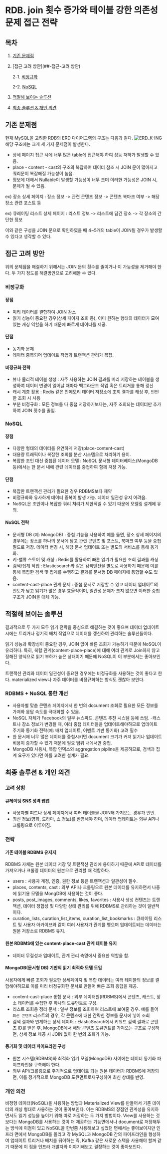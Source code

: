 # RDB. join 횟수 증가와 테이블 강한 의존성 문제 접근 전략

## 목차
1. [기존 문제점](##-기존-문제점)

2. [접근 고려 방안](##-접근-고려 방안)

   2-1. [비정규화](###-비정규화)

   2-2. [NoSQL](###-NoSQL)
3. [적절해 보이는 솔루션](##-적절해-보이는-솔루션)
4. [최종 솔루션 & 개인 의견](##-최종-솔루션-&-개인-의견)
## 기존 문제점
현재 MySQL을 고려한 RDB의 ERD 다이어그램의 구조는 다음과 같다.
![ERD_K-ING](/uploads/fc883c96b7ff77c986ee217d838f4e42/ERD_K-ING.png)
해당 구조에는 크게 세 가지 문제점이 발생한다.
- 상세 페이지 접근 시에 너무 많은 table에 접근해야 하여 성능 저하가 발생할 수 있음.
- place - content - cast의 구조의 복잡하여 데이터 참조 시 JOIN 문이 많아지고 쿼리문이 복잡해질 가능성이 높음.
- 정보에 대해서 Nullable이 발생할 가능성이 너무 크며 이러한 가능성은 JOIN 시, 문제가 될 수 있음.

ex) 장소 상세 페이지 : 장소 정보 -> 관련 콘텐츠 정보 -> 콘텐츠 북마크 여부 -> 해당 장소 관련 포스트 등

ex) 큐레이팅 리스트 상세 페이지 : 리스트 정보 -> 리스트에 담긴 장소 -> 각 장소의 간단한 정보

이와 같은 구성을 JOIN 문으로 확인하였을 때 4~5개의 table이 JOIN될 경우가 발생할 수 있다고 생각할 수 있다.

## 접근 고려 방안

위의 문제점을 해결하기 위해서는 JOIN 문의 횟수를 줄이거나 이 가능성을 제거해야 한다.
두 가지 정도를 해결방안으로 고려해볼 수 있다.

### 비정규화

#### 장점
- 미리 데이터를 결합하여 JOIN 감소
- 읽기 성능이 중요한 경우(상세 페이지 조회 등), 이미 원하는 형태의 데이터가 모여있는 캐싱 역할을 하기 때문에 빠르게 데이터를 제공.

#### 단점
- 동기화 문제
- 데이터 중복되어 업데이트 작업과 트랜잭션 관리가 복잡.

#### 비정규화 전략
- 뷰나 물리적 테이블 생성 : 자주 사용하는 JOIN 결과를 미리 저장하는 테이블을 생성하여 데이터 변경이 일어날 때마다 백그라운드 작업 혹은 트리거를 통해 갱신
- 캐시 계층 활용 : Redis 같은 인메모리 데이터 저장소에 조회 결과를 캐싱 후, 빈번한 조회 시 사용
- 부분 비정규화 : 모든 정보를 다 중첩 저장하기보다는, 자주 조회되는 데이터만 추가하여 JOIN 횟수를 줄임.

### NoSQL

#### 장점
- 다양한 형태의 데이터를 유연하게 저장(place-content-cast)
- 대용량 트래픽이나 복잡한 조회를 분산 시스템으로 처리하기 용이.
- 복잡한 조인 대신 중첩된 데이터 모델 : NoSQL 문서형 데이터베이스(MongoDB 등)에서는 한 문서 내에 관련 데이터를 중첩하여 함께 저장 가능.

#### 단점
- 복잡한 트랜잭션 관리가 필요한 경우 RDBMS보다 제약
- 비정규화와 유사하게 데이터 중복이 발생 가능. 데이터 일관성 유지 어려움.
- NoSQL은 조인이나 복잡한 쿼리 처리가 제한적일 수 있기 때문에 모델링 설계에 유의.

#### NoSQL 전략
- 문서형 DB (예: MongoDB) : 중첩 기능을 사용하여 예를 들면, 장소 상세 페이지의 경우에는 장소를 하나의 문서에 담고 관련 콘텐츠 및 포스트, 북마크 여부 등을 중첩 필드로 저장. 데이터 변경 시, 해당 문서 업데이트 또는 별도의 서비스를 통해 동기화.
- 키-밸류 스토어 및 캐싱 : Redis를 활용하여 빠른 읽기가 필요한 조회 결과를 캐싱
- 검색/집계 작업 : Elasticsearch와 같은 검색엔진을 별도로 사용하기 때문에 이를 통해 복잡한 검색 및 집계를 수행하고 결과를 문서형 DB 페이지에 통합할 수도 있음.
- content-cast-place 관계 문제 : 중첩 문서로 저장할 수 있고 데이터 업데이트의 빈도가 낮고 읽기가 많은 경우 효율적이며, 일관성 문제가 크지 않으면 이러한 중첩 구조가 JOIN을 대체 가능.

## 적절해 보이는 솔루션

결과적으로 두 가지 모두 읽기 전략을 중심으로 해결하는 것이 좋으며 데이터 업데이트 시에는 트리거나 정기적 배치 작업으로 데이터를 갱신하여 관리하는 솔루션들이다.

읽기 성능과 확장성이 중요한 경우, JOIN 없이 빠른 조회가 가능하기 때문에 NoSQL이 유리하다. 특히, 복합 관계(content-place-place)에 대해 여러 관계로 Join하지 않고 정해진 양식으로 읽기 부하가 높은 상태이기 때문에 NoSQL이 이 부분에서는 좋아보인다.

트랜잭션 관리와 데이터 일관성이 중요한 경우에는 비정규화를 사용하는 것이 좋다고 한다. materialized view나 자주 데이터를 비정규화하는 방식도 괜찮아 보인다.

### RDBMS + NoSQL 통한 개선
- 사용자별 맞춤 콘텐츠 페이지에서 한 번의 document 조회로 필요한 모든 정보를 가져와 응답 속도를 극대화할 수 있음.
- NoSQL 자체가 Facebook의 일부 뉴스피드, 콘텐츠 추천 시스템 등에 쓰임.
-캐스트나 장소 정보가 변경될 때, 여러 중첩 데이터들을 업데이트해야하므로 업데이트 주기와 동기화 전략(예: 배치 업데이트, 이벤트 기반 동기화) 고려 필수
- 한 문서에 너무 많은 데이터를 중첩시키면 document 크기가 커져 읽기나 업데이트 비용이 증가할 수 있기 때문에 필요 범위 내에서만 중첩.
- MongoDB 사용시, 복합 인덱스와 aggregation pipline을 제공하므로, 검색과 집계 요구가 있다면 이를 고려한 설계가 필요.


## 최종 솔루션 & 개인 의견
### 고려 상황
#### 큐레이팅 SNS 성격 웹앱
- 사용자별 피드나 상세 페이지에서 여러 테이블을 JOIN해 가져오는 경우가 빈번.
- 최신 정보(영화, 드라마, 쇼 정보)를 반영해야 하며, 데이터 업데이트는 외부 API나 크롤링으로 이루어짐.

### 전략
#### 기존 테이블 RDBMS 유지지
RDBMS 자체는 원본 데이터 저장 및 트랜잭션 관리에 용이하기 때문에 API로 데이터를 가져오거나 크롤링 데이터의 원본으로 관리할 때 적합하다.
- users : 사용자 계정, 인증, 권한 정보 등은 트랜잭션과 일관성이 필수.
- places, contents, cast : 외부 API나 크롤링으로 원본 데이터를 유지하면서 나중에 읽기용 모델을 MongDB에 사용하는 것이 좋다.
- posts, post_images, comments, likes, favorites : 사용사 생성 컨텐츠는 트랜잭션, 데이터 정합성 및 다양한 상태 관리를 위해 RDBMS로 관리하는 것이 일반적이다.
- curation_lists, curation_list_items, curation_list_bookmarks : 큐레이팅 리스트 및 사용자 아카이브와 같이 여러 사용자가 관계를 맺으며 업데이트되는 데이터는 원본 저장소로 RDBMS 유지.
#### 원본 RDBMS에 있는 content-place-cast 관계 테이블 유지
- 데이터 무결성과 업데이트, 관계 관리 측명에서 중요한 역할을 함.

#### MongoDB(문서형 DB) 기반의 읽기 최적화 모델 도입
사용자에게 빠른 조회가 필요한 상세페이지 및 복합 데이터는 여러 테이블의 정보를 결합해야하므로 이를 미리 비정규화한 문서로 만들어 빠른 조회 응답을 제공.
- content-cast-place 통합 문서 : 외부 데이터원(RDBMS)에서 콘텐츠, 캐스트, 장소 데이터를 수집한 후 하나의 도큐먼트로 구성.
- 리스트 조회용 정리 문서 : 일부 정보를 조회하여 리스트에 보여줄 경우. 예를 들어 `최신 콘텐츠` 리스트의 경우, 각 콘텐츠에 대한 간략한 정보를 문서에 넣어 조회
- 검색 결과와 연계하는 상세 데이터 : ElasticSearch에서 키워드 검색 결과로 콘텐츠 ID를 받은 후, MongoDB에서 해당 콘텐츠 도큐먼트를 가져오는 구조로 구성하면, 상세 정보 제공 시 JOIN 없이 한 번의 조회가 가능.

#### 동기화 및 데이터 파이프라인 구성
- 원본 시스템(RDBMS)와 최적화 읽기 모델(MongoDB) 사이에는 데이터 동기화 파이프라인을 구축해야 한다. 
- 외부 API/크롤링으로 주기적으로 업데이트 되는 원본 데이터가 RDBMS에 저장되면, 이를 정기적으로 MongoDB 도큐먼트로재구성하여 최신 상태를 반영.

### 개인 의견
비정형 데이터(NoSQL)을 사용하는 방법과 Materialized View를 만들어서 기존 데이터의 캐싱 형태로 사용하는 것이 좋아보인다. 이는 RDBMS의 장점인 관계성을 유지하면서도 읽기 성능을 높이기 위해 따로 저장하는 두 가지 방법이다.
View를 사용하는 것보다는 MongoDB를 사용하는 것이 더 제공하는 기능면에서나 document로 저장해두는 방식에 이점이 있고 NoSQL을 한번쯤 사용해보고 싶었던 면에서는 좋아보이지만 인프라 면에서 MongoDB를 올리고 각 MySQL과 MongoDB 간의 파이프라인을 형성하여 업데이트 트리거나 배치를 둬야하는 즉, Kafka 같은 새로운 스택을 사용해야 할꺼 같기 때문에 이 점을 인프라 개발자와 이야기해보고 결정하는 것이 좋아보인다.
